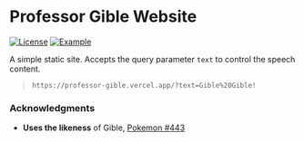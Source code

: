 # Professor Gible Website 

[![License](https://img.shields.io/github/license/zakwht/gible)](/LICENSE.md)
[![Example](https://img.shields.io/badge/vercel-deployed-black)](#)

A simple static site. Accepts the query parameter `text` to control the speech content.

> `https://professor-gible.vercel.app/?text=Gible%20Gible!`

### Acknowledgments
- __Uses the likeness__ of Gible, [Pokemon #443](https://www.pokemon.com/us/pokedex/gible)